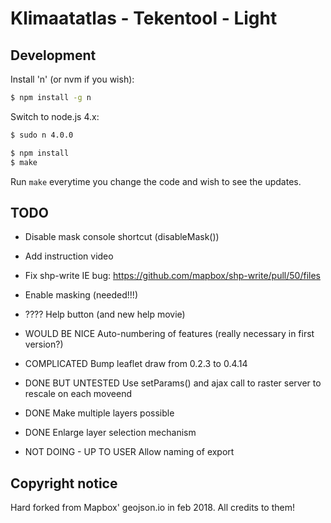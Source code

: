 Klimaatatlas - Tekentool - Light
================================


Development
-----------

Install 'n' (or nvm if you wish):

```bash
$ npm install -g n
```

Switch to node.js 4.x:

```bash
$ sudo n 4.0.0
```

```bash
$ npm install
$ make
```

Run `make` everytime you change the code and wish to see the updates.




TODO
----

- Disable mask console shortcut (disableMask())

- Add instruction video

- Fix shp-write IE bug: https://github.com/mapbox/shp-write/pull/50/files

- Enable masking (needed!!!)

- ???? Help button (and new help movie)

- WOULD BE NICE Auto-numbering of features (really necessary in first version?)

- COMPLICATED Bump leaflet draw from 0.2.3 to 0.4.14

- DONE BUT UNTESTED Use setParams() and ajax call to raster server to rescale on each moveend

- DONE Make multiple layers possible

- DONE Enlarge layer selection mechanism

- NOT DOING - UP TO USER Allow naming of export


Copyright notice
----------------

Hard forked from Mapbox' geojson.io in feb 2018.
All credits to them!